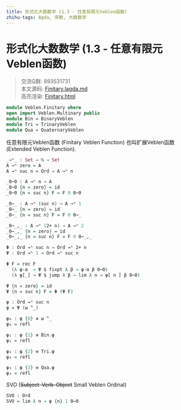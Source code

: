 ```yaml
---
title: 形式化大数数学 (1.3 - 任意有限元Veblen函数)
zhihu-tags: Agda, 序数, 大数数学
---
```


# 形式化大数数学 (1.3 - 任意有限元Veblen函数)

> 交流Q群: 893531731  
> 本文源码: [Finitary.lagda.md](https://github.com/choukh/agda-googology/blob/main/src/Veblen/Finitary.lagda.md)  
> 高亮渲染: [Finitary.html](https://choukh.github.io/agda-googology/Veblen.Finitary.html)  

```agda
module Veblen.Finitary where
open import Veblen.Multinary public
module Bin = BinaryVeblen
module Tri = TrinaryVeblen
module Qua = QuaternaryVeblen
```

任意有限元Veblen函数 (Finitary Veblen Function) 也叫扩展Veblen函数 (Extended Veblen Function).

```agda
_→ⁿ_ : Set → ℕ → Set
A →ⁿ zero = A
A →ⁿ suc n = Ord → A →ⁿ n
```

```agda
_0⋯0 : A →ⁿ n → A
_0⋯0 {n = zero} = id
_0⋯0 {n = suc n} F = F 0 0⋯0
```

```agda
_0⋯_ : A →ⁿ (suc n) → A →ⁿ 1
_0⋯_ {n = zero} = id
_0⋯_ {n = suc n} F = F 0 0⋯_
```

```agda
_0⋯_,_ : A →ⁿ (2+ n) → A →ⁿ 2
_0⋯_,_ {n = zero} = id
_0⋯_,_ {n = suc n} F = F 0 0⋯_,_
```

```agda
Φ : Ord →ⁿ suc n → Ord →ⁿ 2+ n
Ψ : Ord →ⁿ 1 → Ord →ⁿ suc n
```

```agda
Φ F = rec F
  (λ φ-α  → Ψ $ fixpt λ β → φ-α β 0⋯0)
  (λ φ[_] → Ψ $ jump λ β → lim λ n → φ[ n ] β 0⋯0)
```

```agda
Ψ {n = zero} = id
Ψ {n = suc n} F = Φ (Ψ F)
```

```agda
φ : Ord →ⁿ suc n
φ = Ψ (ω ^_)
```

```agda
φ₀ : φ {0} ≡ ω ^_
φ₀ = refl
```

```agda
φ₁ : φ {1} ≡ Bin.φ
φ₁ = refl
```

```agda
φ₂ : φ {2} ≡ Tri.φ
φ₂ = refl
```

```agda
φ₃ : φ {3} ≡ Qua.φ
φ₃ = refl
```

SVO (~~Subject–Verb–Object~~ Small Veblen Ordinal)

```agda
SVO : Ord
SVO = lim λ n → φ {n} 1 0⋯0
```

